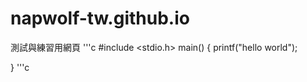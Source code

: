 # napwolf-tw.github.io
測試與練習用網頁
'''c
#include <stdio.h>
main()
{
  printf("hello world");



}
'''c
